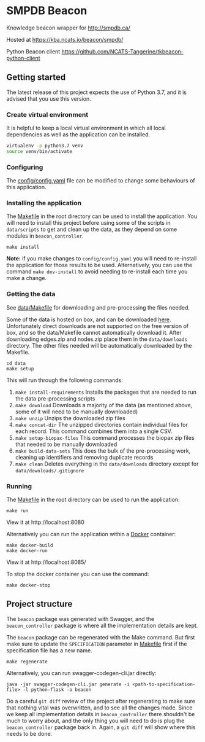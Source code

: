# SMPDB Beacon

Knowledge beacon wrapper for http://smpdb.ca/

Hosted at https://kba.ncats.io/beacon/smpdb/

Python Beacon client https://github.com/NCATS-Tangerine/tkbeacon-python-client

## Getting started

The latest release of this project expects the use of Python 3.7, and it is advised that you use this version.

### Create virtual environment

It is helpful to keep a local virtual environment in which all local dependencies as well as the application can be installed.

```sh
virtualenv -p python3.7 venv
source venv/bin/activate
```

### Configuring

The [config/config.yaml](config/config.yaml) file can be modified to change some behaviours of this application.

### Installing the application

The [Makefile](Makefile) in the root directory can be used to install the application. You will need to install this project before using some of the scripts in `data/scripts` to get and clean up the data, as they depend on some modules in `beacon_controller`.

```shell
make install
```

**Note:** if you make changes to `config/config.yaml` you will need to re-install the application for those results to be used. Alternatively, you can use the command `make dev-install` to avoid needing to re-install each time you make a change.

### Getting the data

See [data/Makefile](data/Makefile) for downloading and pre-processing the files needed.

Some of the data is hosted on box, and can be downloaded [here](https://app.box.com/s/5xq1a7bibcp49vbn6xv0o4f1sl6x4w0d). Unfortunately direct downloads are not supported on the free version of box, and so the data/Makefile cannot automatically download it. After downloading edges.zip and nodes.zip place them in the `data/downloads` directory. The other files needed will be automatically downloaded by the Makefile.

```shell
cd data
make setup
```

This will run through the following commands:

1. `make install-requirements`
Installs the packages that are needed to run the data pre-processing scripts
2. `make download`
Downloads a majority of the data (as mentioned above, some of it will need to be manually downloaded)
3. `make unzip`
Unzips the downloaded zip files
4. `make concat-dir`
The unzipped directories contain individual files for each record. This command combines them into a single CSV.
5. `make setup-biopax-files`
This command processes the biopax zip files that needed to be manually downloaded
6. `make build-data-sets`
This does the bulk of the pre-processing work, cleaning up identifiers and removing duplicate records
7. `make clean`
Deletes everything in the `data/downloads` directory except for `data/downloads/.gitignore`

### Running

The [Makefile](Makefile) in the root directory can be used to run the application:

```shell
make run
```

View it at http://localhost:8080

Alternatively you can run the application within a [Docker](https://docs.docker.com/engine/installation/) container:

```shell
make docker-build
make docker-run
```

View it at http://localhost:8085/

To stop the docker container you can use the command:

```shell
make docker-stop
```

## Project structure


The `beacon` package was generated with Swagger, and the `beacon_controller` package is where all the implementation details are kept.

The `beacon` package can be regenerated with the Make command. But first make sure to update the `SPECIFICATION` parameter in [Makefile](Makefile) first if the specification file has a new name.

```
make regenerate
```

Alternatively, you can run swagger-codegen-cli.jar directly:

```
java -jar swagger-codegen-cli.jar generate -i <path-to-specification-file> -l python-flask -o beacon
```

Do a careful `git diff` review of the project after regenerating to make sure that nothing vital was overwritten, and to see all the changes made. Since we keep all implementation details in `beacon_controller` there shouldn't be much to worry about, and the only thing you will need to do is plug the `beacon_controller` package back in. Again, a `git diff` will show where this needs to be done.

